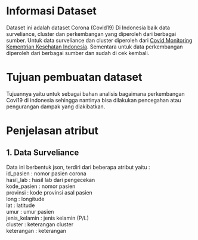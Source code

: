 # Informasi Dataset
Dataset ini adalah dataset Corona (Covid19) Di Indonesia baik data surveliance, cluster dan perkembangan yang diperoleh dari berbagai sumber.
Untuk data surveliance dan cluster diperoleh dari [Covid Monitoring Kementrian Kesehatan Indonesia](https://covid-monitoring.kemkes.go.id/statistik).
Sementara untuk data perkembangan diperoleh dari berbagai sumber dan sudah di cek kembali.

# Tujuan pembuatan dataset
Tujuannya yaitu untuk sebagai bahan analisis bagaimana perkembangan Covi19 di indonesia sehingga nantinya bisa dilakukan pencegahan atau
pengurangan dampak yang diakibatkan.

# Penjelasan atribut
## 1. Data Surveliance
Data ini berbentuk json, terdiri dari beberapa atribut yaitu :  
id_pasien : nomor pasien corona  
hasil_lab : hasil lab dari pengecekan  
kode_pasien : nomor pasien  
provinsi : kode provinsi asal pasien  
long : longitude  
lat : latitude  
umur : umur pasien  
jenis_kelamin : jenis kelamin (P/L)  
cluster : keterangan cluster  
keterangan : keterangan  
